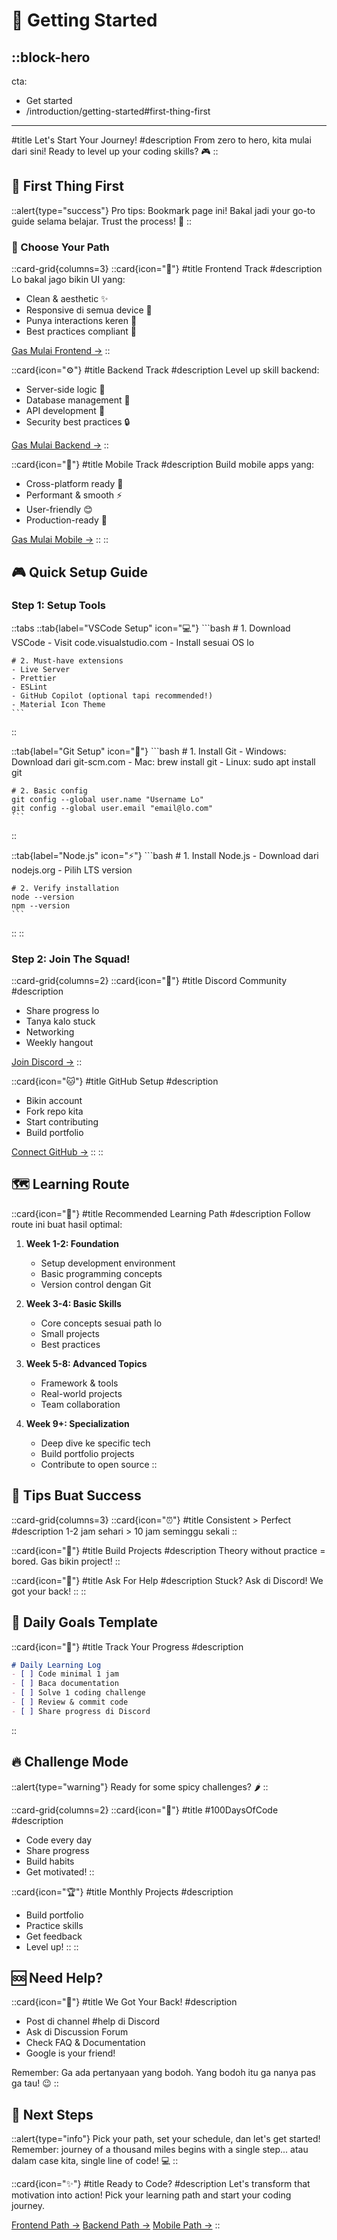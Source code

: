 # 🚀 Getting Started

::block-hero
---
cta:
  - Get started
  - /introduction/getting-started#first-thing-first
---
#title
Let's Start Your Journey! 
#description
From zero to hero, kita mulai dari sini! Ready to level up your coding skills? 🎮
::

## 📍 First Thing First

::alert{type="success"}
Pro tips: Bookmark page ini! Bakal jadi your go-to guide selama belajar. Trust the process! 💪
::

### 🎯 Choose Your Path

::card-grid{columns=3}
  ::card{icon="🎨"}
  #title
  Frontend Track
  #description
  Lo bakal jago bikin UI yang:
  - Clean & aesthetic ✨
  - Responsive di semua device 📱
  - Punya interactions keren 🎯
  - Best practices compliant 💯

  [Gas Mulai Frontend →](/frontend/introduction)
  ::

  ::card{icon="⚙️"}
  #title
  Backend Track
  #description
  Level up skill backend:
  - Server-side logic 🧠
  - Database management 💾
  - API development 🔄
  - Security best practices 🔒

  [Gas Mulai Backend →](/backend/introduction)
  ::

  ::card{icon="📱"}
  #title
  Mobile Track
  #description
  Build mobile apps yang:
  - Cross-platform ready 📲
  - Performant & smooth ⚡
  - User-friendly 😊
  - Production-ready 🚀

  [Gas Mulai Mobile →](/mobile/introduction)
  ::
::

## 🎮 Quick Setup Guide

### Step 1: Setup Tools

::tabs
  ::tab{label="VSCode Setup" icon="💻"}
    ```bash
    # 1. Download VSCode
    - Visit code.visualstudio.com
    - Install sesuai OS lo
    
    # 2. Must-have extensions
    - Live Server
    - Prettier
    - ESLint
    - GitHub Copilot (optional tapi recommended!)
    - Material Icon Theme
    ```
  ::

  ::tab{label="Git Setup" icon="🔄"}
    ```bash
    # 1. Install Git
    - Windows: Download dari git-scm.com
    - Mac: brew install git
    - Linux: sudo apt install git
    
    # 2. Basic config
    git config --global user.name "Username Lo"
    git config --global user.email "email@lo.com"
    ```
  ::

  ::tab{label="Node.js" icon="⚡"}
    ```bash
    # 1. Install Node.js
    - Download dari nodejs.org
    - Pilih LTS version
    
    # 2. Verify installation
    node --version
    npm --version
    ```
  ::
::

### Step 2: Join The Squad!

::card-grid{columns=2}
  ::card{icon="💬"}
  #title
  Discord Community
  #description
  - Share progress lo
  - Tanya kalo stuck
  - Networking
  - Weekly hangout
    
  [Join Discord →](https://discord.gg/codegiggles)
  ::

  ::card{icon="🐱"}
  #title
  GitHub Setup
  #description
  - Bikin account
  - Fork repo kita
  - Start contributing
  - Build portfolio
    
  [Connect GitHub →](https://github.com/CodeGiggles)
  ::
::

## 🗺️ Learning Route

::card{icon="🎯"}
#title
Recommended Learning Path
#description
Follow route ini buat hasil optimal:

1. **Week 1-2: Foundation** 
   - Setup development environment
   - Basic programming concepts
   - Version control dengan Git

2. **Week 3-4: Basic Skills**
   - Core concepts sesuai path lo
   - Small projects
   - Best practices

3. **Week 5-8: Advanced Topics**
   - Framework & tools
   - Real-world projects
   - Team collaboration

4. **Week 9+: Specialization**
   - Deep dive ke specific tech
   - Build portfolio projects
   - Contribute to open source
::

## 💎 Tips Buat Success

::card-grid{columns=3}
  ::card{icon="⏰"}
  #title
  Consistent > Perfect
  #description
  1-2 jam sehari > 10 jam seminggu sekali
  ::

  ::card{icon="🎯"}
  #title
  Build Projects
  #description
  Theory without practice = bored. Gas bikin project!
  ::

  ::card{icon="🤝"}
  #title
  Ask For Help
  #description
  Stuck? Ask di Discord! We got your back!
  ::
::

## 🎯 Daily Goals Template

::card{icon="📝"}
#title
Track Your Progress
#description
```markdown
# Daily Learning Log
- [ ] Code minimal 1 jam
- [ ] Baca documentation
- [ ] Solve 1 coding challenge
- [ ] Review & commit code
- [ ] Share progress di Discord
```
::

## 🔥 Challenge Mode

::alert{type="warning"}
Ready for some spicy challenges? 🌶️
::

::card-grid{columns=2}
  ::card{icon="🎯"}
  #title
  #100DaysOfCode
  #description
  - Code every day
  - Share progress
  - Build habits
  - Get motivated!
  ::

  ::card{icon="🏆"}
  #title
  Monthly Projects
  #description
  - Build portfolio
  - Practice skills
  - Get feedback
  - Level up! 
  ::
::

## 🆘 Need Help?

::card{icon="💬"}
#title
We Got Your Back!
#description
- Post di channel #help di Discord
- Ask di Discussion Forum
- Check FAQ & Documentation
- Google is your friend!

Remember: Ga ada pertanyaan yang bodoh. Yang bodoh itu ga nanya pas ga tau! 😉
::

## 🚀 Next Steps

::alert{type="info"}
Pick your path, set your schedule, dan let's get started! Remember: journey of a thousand miles begins with a single step... atau dalam case kita, single line of code! 💻
::

::card{icon="✨"}
#title
Ready to Code?
#description
Let's transform that motivation into action! Pick your learning path and start your coding journey.

[Frontend Path →](/frontend)
[Backend Path →](/backend)
[Mobile Path →](/mobile)
::
